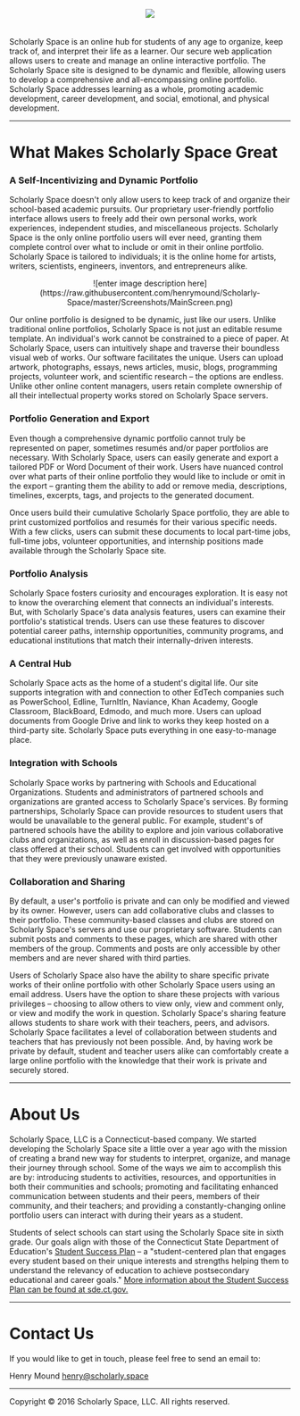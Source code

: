 <p align="center"><img src="http://www.scholarly.space/lib/logos/final_bubble.png" width="300px"></p>
<br>
Scholarly Space is an online hub for students of any age to organize, keep track of, and interpret their life as a learner. Our secure web application allows users to create and manage an online interactive portfolio. The Scholarly Space site is designed to be dynamic and flexible, allowing users to develop a comprehensive and all-encompassing online portfolio. Scholarly Space addresses learning as a whole, promoting academic development, career development, and social, emotional, and physical development. 

---
<h1><strong>What Makes Scholarly Space Great</strong></h1>

<h3>A Self-Incentivizing and Dynamic Portfolio</h3> 
Scholarly Space doesn't only allow users to keep track of and organize their school-based academic pursuits. Our proprietary user-friendly portfolio interface allows users to freely add their own personal works, work experiences, independent studies, and miscellaneous projects. Scholarly Space is the only online portfolio users will ever need, granting them complete control over what to include or omit in their online portfolio.  Scholarly Space is tailored to individuals; it is the online home for artists, writers, scientists, engineers, inventors, and entrepreneurs alike. <br>

<p align="center">![enter image description here](https://raw.githubusercontent.com/henrymound/Scholarly-Space/master/Screenshots/MainScreen.png)</center>

Our online portfolio is designed to be dynamic, just like our users. Unlike traditional online portfolios, Scholarly Space is not just an editable resume template. An individual's work cannot be constrained to a piece of paper. At Scholarly Space, users can intuitively shape and traverse their boundless visual web of works. Our software facilitates the unique. Users can upload artwork, photographs, essays, news articles, music, blogs, programming projects, volunteer work, and scientific research – the options are endless. Unlike other online content managers, users retain complete ownership of all their intellectual property works stored on Scholarly Space servers.

<h3>Portfolio Generation and Export</h3>
Even though a comprehensive dynamic portfolio cannot truly be represented on paper, sometimes resumés and/or paper portfolios are necessary. With Scholarly Space, users can easily generate and export a tailored PDF or Word Document of their work. Users have nuanced control over what parts of their online portfolio they would like to include or omit in the export – granting them the ability to add or remove media, descriptions, timelines, excerpts, tags, and projects to the generated document. 

Once users build their cumulative Scholarly Space portfolio, they are able to print customized portfolios and resumés for their various specific needs. With a few clicks, users can submit these documents to local part-time jobs, full-time jobs, volunteer opportunities, and internship positions made available through the Scholarly Space site.

<h3>Portfolio Analysis</h3> 
Scholarly Space fosters curiosity and encourages exploration. It is easy not to know the overarching element that connects an individual's interests. But, with Scholarly Space's data analysis features, users can examine their portfolio's statistical trends. Users can use these features to discover potential career paths, internship opportunities, community programs, and educational institutions that match their internally-driven interests. 

<h3>A Central Hub</h3>
Scholarly Space acts as the home of a student's digital life. Our site supports integration with and connection to other EdTech companies such as PowerSchool, Edline, TurnItIn, Naviance, Khan Academy, Google Classroom, BlackBoard, Edmodo, and much more. Users can upload documents from Google Drive and link to works they keep hosted on a third-party site. Scholarly Space puts everything in one easy-to-manage place. 


<h3>Integration with Schools</h3> 
Scholarly Space works by partnering with Schools and Educational Organizations. Students and administrators of partnered schools and organizations are granted access to Scholarly Space's services. By forming partnerships, Scholarly Space can provide resources to student users that would be unavailable to the general public. For example, student's of partnered schools have the ability to explore and join various collaborative clubs and organizations, as well as enroll in discussion-based pages for class offered at their school. Students can get involved with opportunities that they were previously unaware existed. 

<h3>Collaboration and Sharing</h3> 
By default, a user's portfolio is private and can only be modified and viewed by its owner. However, users can add collaborative clubs and classes to their portfolio. These community-based classes and clubs are stored on Scholarly Space's servers and use our proprietary software. Students can submit posts and comments to these pages, which are shared with other members of the group. Comments and posts are only accessible by other members and are never shared with third parties.
 
Users of Scholarly Space also have the ability to share specific private works of their online portfolio with other Scholarly Space users using an email address. Users have the option to share these projects with various privileges – choosing to allow others to view only, view and comment only, or view and modify the work in question. Scholarly Space's sharing feature allows students to share work with their teachers, peers, and advisors. Scholarly Space facilitates a level of collaboration between students and teachers that has previously not been possible. And, by having work be private by default, student and teacher users alike can comfortably create a large online portfolio with the knowledge that their work is private and securely stored.

---
<h1><strong>About Us</strong></h1>

Scholarly Space, LLC is a Connecticut-based company. We started developing the Scholarly Space site a little over a year ago with the mission of creating a brand new way for students to interpret, organize, and manage their journey through school. Some of the ways we aim to accomplish this are by: introducing students to activities, resources, and opportunities in both their communities and schools; promoting and facilitating enhanced communication between students and their peers, members of their community, and their teachers; and providing a constantly-changing online portfolio users can interact with during their years as a student.

Students of select schools can start using the Scholarly Space site in sixth grade. Our goals align with those of the Connecticut State Department of Education's [Student Success Plan](http://www.sde.ct.gov/sde/cwp/view.asp?a=2702&Q=334064) – a "student-centered plan that engages every student based on their unique interests and strengths helping them to understand the relevancy of education to achieve postsecondary educational and career goals." [More information about the Student Success Plan can be found at sde.ct.gov.](http://www.sde.ct.gov/sde/cwp/view.asp?a=2702&Q=334064)

---
<h1><strong>Contact Us</strong></h1>
If you would like to get in touch, please feel free to send an email to:

Henry Mound
[henry@scholarly.space](mailto:henry@scholarly.space)

---
<h11>Copyright © 2016 Scholarly Space, LLC. All rights reserved.</h11>